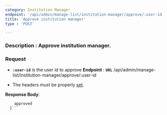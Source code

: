 ```yaml
---
category: Institution Manager
endpoint: '/api/admin/manage-list/institution-manager/approve/:user-id'
title: 'Approve institution manager'
type : 'POST'

---
```

### **Description** : Approve institution manager.
### Request

* **`:user-id`** is the user id to approve
**Endpoint** : **`URL`** /api/admin/manage-list/institution-manager/approve/:user-id

* The headers must be properly [set](#/Info-setting-headers-token).

**Response Body**: 

```{
    approved
  }```

